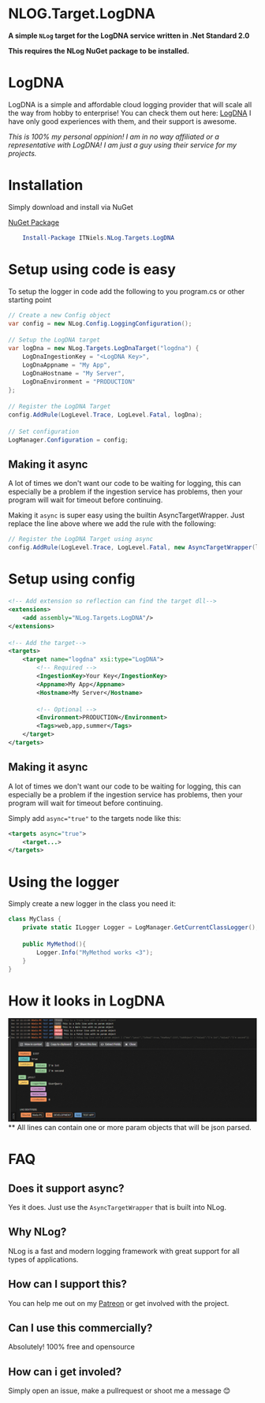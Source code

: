 # NLOG.Target.LogDNA
**A simple `NLog` target for the LogDNA service written in .Net Standard 2.0**

**This requires the NLog NuGet package to be installed.**

# LogDNA
LogDNA is a simple and affordable cloud logging provider that will scale all the way from hobby to enterprise!
You can check them out here: [LogDNA](https://logdna.com) 
I have only good experiences with them, and their support is awesome.

_This is 100% my personal oppinion! I am in no way affiliated or a representative with LogDNA!
I am just a guy using their service for my projects._

# Installation
Simply download and install via NuGet

[NuGet Package](https://www.nuget.org/packages/ITNiels.NLog.Targets.LogDNA)

```powershell
    Install-Package ITNiels.NLog.Targets.LogDNA
```

# Setup using code is easy
To setup the logger in code add the following to you program.cs or other starting point

```C#
// Create a new Config object
var config = new NLog.Config.LoggingConfiguration();

// Setup the LogDNA target
var logDna = new NLog.Targets.LogDnaTarget("logdna") {
    LogDnaIngestionKey = "<LogDNA Key>",
    LogDnaAppname = "My App",
    LogDnaHostname = "My Server",
    LogDnaEnvironment = "PRODUCTION"
};

// Register the LogDNA Target
config.AddRule(LogLevel.Trace, LogLevel.Fatal, logDna);

// Set configuration
LogManager.Configuration = config;
```

## Making it async

A lot of times we don't want our code to be waiting for logging, this can especially be a problem if the ingestion service has problems, then your program will wait for timeout before continuing.

Making it `async` is super easy using the builtin AsyncTargetWrapper.
Just replace the line above where we add the rule with the following:

```C#
// Register the LogDNA Target using async
config.AddRule(LogLevel.Trace, LogLevel.Fatal, new AsyncTargetWrapper(logDna, 5000, AsyncTargetWrapperOverflowAction.Discard));
```

# Setup using config

```xml
<!-- Add extension so reflection can find the target dll-->
<extensions>
    <add assembly="NLog.Targets.LogDNA"/>
</extensions>

<!-- Add the target-->
<targets>
    <target name="logdna" xsi:type="LogDNA">
        <!-- Required -->
        <IngestionKey>Your Key</IngestionKey>
        <Appname>My App</Appname>
        <Hostname>My Server</Hostname>

        <!-- Optional -->
        <Environment>PRODUCTION</Environment>
        <Tags>web,app,summer</Tags>
    </target>
</targets>
```
## Making it async
A lot of times we don't want our code to be waiting for logging, this can especially be a problem if the ingestion service has problems, then your program will wait for timeout before continuing.

Simply add `async="true"` to the targets node like this:
```xml
<targets async="true">
    <target...>
</targets>
```

# Using the logger
Simply create a new logger in the class you need it:

```C#
class MyClass {
    private static ILogger Logger = LogManager.GetCurrentClassLogger();

    public MyMethod(){
        Logger.Info("MyMethod works <3");
    }
}
```

# How it looks in LogDNA
![](img/logdna_1.png)
** All lines can contain one or more param objects that will be json parsed.

# FAQ

## Does it support async?
Yes it does. Just use the `AsyncTargetWrapper` that is built into NLog.

## Why NLog?
NLog is a fast and modern logging framework with great support for all types of applications.

## How can I support this?
You can help me out on my [Patreon](https://www.patreon.com/itniels) or get involved with the project.

## Can I use this commercially?
Absolutely! 100% free and opensource

## How can i get involed?
Simply open an issue, make a pullrequest or shoot me a message 😊